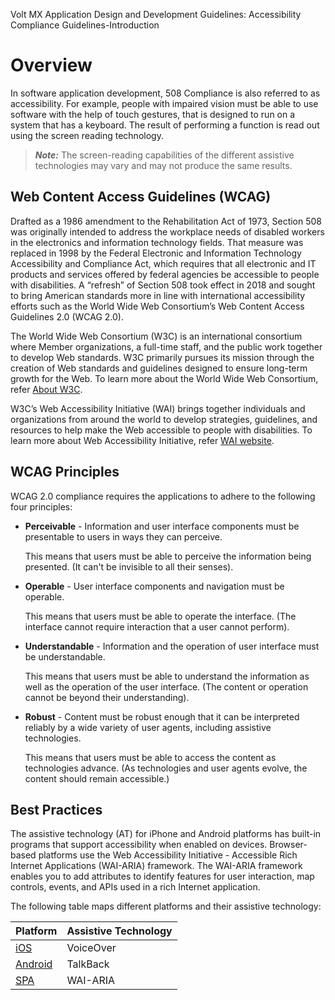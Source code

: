                             

Volt MX  Application Design and Development Guidelines: Accessibility Compliance Guidelines-Introduction

Overview
========

In software application development, 508 Compliance is also referred to as accessibility. For example, people with impaired vision must be able to use software with the help of touch gestures, that is designed to run on a system that has a keyboard. The result of performing a function is read out using the screen reading technology.

> **_Note:_** The screen-reading capabilities of the different assistive technologies may vary and may not produce the same results.

Web Content Access Guidelines (WCAG)
------------------------------------

Drafted as a 1986 amendment to the Rehabilitation Act of 1973, Section 508 was originally intended to address the workplace needs of disabled workers in the electronics and information technology fields. That measure was replaced in 1998 by the Federal Electronic and Information Technology Accessibility and Compliance Act, which requires that all electronic and IT products and services offered by federal agencies be accessible to people with disabilities. A “refresh” of Section 508 took effect in 2018 and sought to bring American standards more in line with international accessibility efforts such as the World Wide Web Consortium’s Web Content Access Guidelines 2.0 (WCAG 2.0).

The World Wide Web Consortium (W3C) is an international consortium where Member organizations, a full-time staff, and the public work together to develop Web standards. W3C primarily pursues its mission through the creation of Web standards and guidelines designed to ensure long-term growth for the Web. To learn more about the World Wide Web Consortium, refer [About W3C](http://www.w3.org/Consortium/).

W3C’s Web Accessibility Initiative (WAI) brings together individuals and organizations from around the world to develop strategies, guidelines, and resources to help make the Web accessible to people with disabilities. To learn more about Web Accessibility Initiative, refer [WAI website](http://www.w3.org/WAI/).

WCAG Principles
---------------

WCAG 2.0 compliance requires the applications to adhere to the following four principles:

*   **Perceivable** - Information and user interface components must be presentable to users in ways they can perceive.
    
    This means that users must be able to perceive the information being presented. (It can't be invisible to all their senses).
    
*   **Operable** - User interface components and navigation must be operable.
    
    This means that users must be able to operate the interface. (The interface cannot require interaction that a user cannot perform).
    
*   **Understandable** - Information and the operation of user interface must be understandable.
    
    This means that users must be able to understand the information as well as the operation of the user interface. (The content or operation cannot be beyond their understanding).
    
*   **Robust** - Content must be robust enough that it can be interpreted reliably by a wide variety of user agents, including assistive technologies.
    
    This means that users must be able to access the content as technologies advance. (As technologies and user agents evolve, the content should remain accessible.)
    

Best Practices
--------------

The assistive technology (AT) for iPhone and Android platforms has built-in programs that support accessibility when enabled on devices. Browser-based platforms use the Web Accessibility Initiative - Accessible Rich Internet Applications (WAI-ARIA) framework. The WAI-ARIA framework enables you to add attributes to identify features for user interaction, map controls, events, and APIs used in a rich Internet application.

The following table maps different platforms and their assistive technology:

  
| Platform | Assistive Technology |
| --- | --- |
| [iOS](https://developer.apple.com/library/archive/documentation/Accessibility/Conceptual/AccessibilityMacOSX/index.md) | VoiceOver |
| [Android](http://developer.android.com/guide/topics/ui/accessibility/index.html) | TalkBack |
| [SPA](http://www.w3.org/WAI/) | WAI-ARIA |


